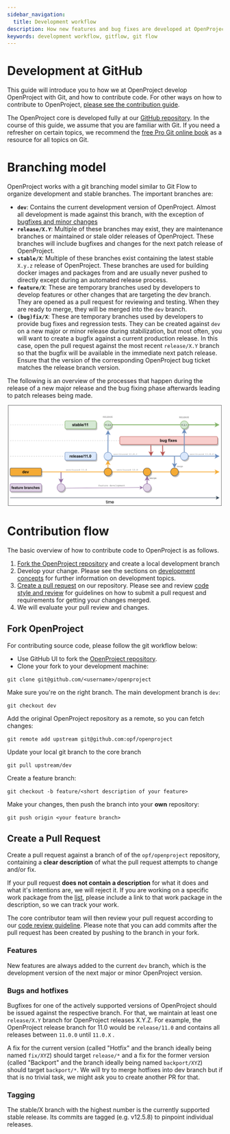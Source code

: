 ```yaml
---
sidebar_navigation:
  title: Development workflow
description: How new features and bug fixes are developed at OpenProject
keywords: development workflow, gitflow, git flow
---
```




# Development at GitHub

This guide will introduce you to how we at OpenProject develop OpenProject with Git, and how to contribute code. For other ways on how to contribute to OpenProject, [please see the contribution guide](../#contributor-code-of-conduct).

The OpenProject core is developed fully at our [GitHub repository](https://github.com/opf/openproject). In the course of this guide, we assume that you are familiar with Git. If you need a refresher on certain topics, we recommend the [free Pro Git online book](https://git-scm.com/book/en/v2) as a resource for all topics on Git.



# Branching model

OpenProject works with a git branching model similar to Git Flow to organize development and stable branches. The important branches are:



- **`dev`**:  Contains the current development version of OpenProject. Almost all development is made against this branch, with the exception of [bugfixes and minor changes](#bugs-and-hotfixes)
- **`release/X.Y`**:  Multiple of these branches may exist, they are maintenance branches or maintained or stale older releases of OpenProject. These branches will include bugfixes and changes for the next patch release of OpenProject.
- **`stable/X`**:  Multiple of these branches exist containing the latest stable `X.y.z` release of OpenProject. These branches are used for building docker images and packages from and are usually never pushed to directly except during an automated release process.
- **`feature/X`**: These are temporary branches used by developers to develop features or other changes that are targeting the dev branch. They are opened as a pull request for reviewing and testing. When they are ready to merge, they will be merged into the `dev` branch.
- **`(bug)fix/X`**: These are temporary branches used by developers to provide bug fixes and regression tests. They can be created against `dev` on a new major or minor release during stabilization, but most often, you will want to create a bugfix against a current production release. In this case, open the pull request against the most recent `release/X.Y` branch so that the bugfix will be available in the immediate next patch release. Ensure that the version of the corresponding OpenProject bug ticket matches the release branch version.



The following is an overview of the processes that happen during the release of a new major release and the bug fixing phase afterwards leading to patch releases being made.

![Overview of the branches](branching-diagram.png)

# Contribution flow

The basic overview of how to contribute code to OpenProject is as follows.

1. [Fork the OpenProject repository](#fork-openproject) and create a local development branch
2. Develop your change. Please see the sections on [development concepts](../concepts/) for further information on development topics.
3. [Create a pull request](#create-a-pull-request) on our repository.  Please see and review [code style and review](../code-review-guidelines) for guidelines on how to submit a pull request and requirements for getting your changes merged.
4. We will evaluate your pull review and changes.



## Fork OpenProject

For contributing source code, please follow the git workflow below:

- Use GitHub UI to fork the [OpenProject repository](https://github.com/opf/openproject).
- Clone your fork to your development machine:

```shell
git clone git@github.com/<username>/openproject
```

Make sure you're on the right branch. The main development branch is `dev`:

```shell
git checkout dev
```

Add the original OpenProject repository as a remote, so you can fetch changes:

```shell
git remote add upstream git@github.com:opf/openproject
```

Update your local git branch to the core branch

```shell
git pull upstream/dev
```

Create a feature branch:

```shell
git checkout -b feature/<short description of your feature>
```

Make your changes, then push the branch into your **own** repository:

```shell
git push origin <your feature branch>
```



## Create a Pull Request

Create a pull request against a branch of of the `opf/openproject` repository, containing a **clear description** of what the pull request attempts to change and/or fix.

If your pull request **does not contain a description** for what it does and what it's intentions are, we will reject it. If you are working on a specific work package from the [list](https://community.openproject.com/projects/openproject/work_packages), please include a link to that work package in the description, so we can track your work.

The core contributor team will then review your pull request according to our [code review guideline](../code-review-guidelines/). Please note that you can add commits after the pull request has been created by pushing to the branch in your fork.



### Features

New features are always added to the current `dev` branch, which is the development version of the next major or minor OpenProject version.



### Bugs and hotfixes

Bugfixes for one of the actively supported versions of OpenProject should be issued against the respective branch. For that, we maintain at least one `release/X.Y` branch for OpenProject releases X.Y.Z. For example, the OpenProject release branch for 11.0 would be `release/11.0` and contains all releases between `11.0.0` until `11.0.X` .

 A fix for the current version (called "Hotfix" and the branch ideally being named `fix/XYZ`) should target `release/*` and a fix for the former version (called "Backport" and the branch ideally being named `backport/XYZ`) should target `backport/*`. We will try to merge hotfixes into dev branch but if that is no trivial task, we might ask you to create another PR for that.


### Tagging

The stable/X branch with the highest number is the currently supported stable release. Its commits are tagged (e.g. v12.5.8) to pinpoint individual releases.
